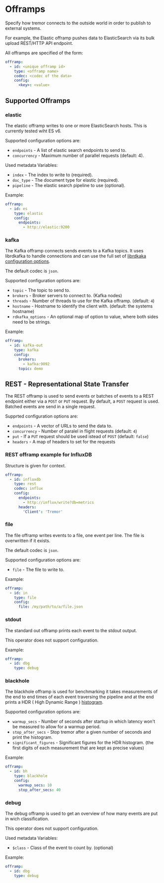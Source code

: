 # Offramps

Specify how tremor connects to the outside world in order to publish to external systems.

For example, the Elastic offramp pushes data to ElasticSearch via its bulk upload REST/HTTP API endpoint.

All offramps are specified of the form:

```yaml
offramp:
  - id: <unique offramp id>
    type: <offramp name>
    codec: <codec of the data>
    config:
      <key>: <value>
```

## Supported Offramps

### elastic

The elastic offramp writes to one or more ElasticSearch hosts. This is currently tested wiht ES v6.

Supported configuration options are:

* `endpoints` - A list of elastic search endpoints to send to.
* `concurrency` - Maximum number of parallel requests (default: 4).

Used metadata Variables:

* `index` - The index to write to (required).
* `doc_type` - The document type for elastic (required).
* `pipeline` - The elastic search pipeline to use (optional).

Example:

```yaml
offramp:
  - id: es
    type: elastic
    config:
      endpoints:
        - http://elastic:9200
```

### kafka

The Kafka offramp connects sends events to a Kafka topics. It uses librdkafka to handle connections and can use the full set of [librdkaka configuration options](https://github.com/edenhill/librdkafka/blob/master/CONFIGURATION.md).

The default codec is `json`.

Supported configuration options are:

* `topic` - The topic to send to.
* `brokers` - Broker servers to connect to. (Kafka nodes)
* `threads` - Number of threads to use for the Kafka offramp. (default: `4`)
* `hostname` - Hostname to identify the client with. (default: the systems hostname)
* `rdkafka_options` - An optional map of option to value, where both sides need to be strings.

Example:

```yaml
offramp:
  - id: kafka-out
    type: kafka
    config:
      brokers:
        - kafka:9092
      topic: demo
```

## REST - Representational State Transfer

The REST offramp is used to send events or batches of events to a REST endpoint either via a `POST` or `PUT` request. By default, a `POST` request is used. Batched events are send in a single request.

Supprted configuration options are:

* `endpoints` - A vector of URLs to send the data to.
* `concurrency` - Number of paralel in flight requests (default: `4`)
* `put` - If a `PUT` request should be used istead of `POST` (default: `false`)
* `headers` - A map of headers to set for the requests

### REST offramp example for InfluxDB

Structure is given for context.

```yaml
offramp:
  - id: influxdb
    type: rest
    codec: influx
    config:
      endpoints:
        - http://influx/write?db=metrics
      headers:
        'Client': 'Tremor'
```

### file

The file offramp writes events to a file, one event per line. The file is overwritten if it exists.

The default codec is `json`.

Supported configuration options are:

* `file` - The file to write to.

Example:

```yaml
offramp:
  - id: in
    type: file
    config:
      file: /my/path/to/a/file.json
```

### stdout

The standard out offramp prints each event to the stdout output. 

This operator does not support configuration.

Example:

```yaml
offramp:
  - id: dbg
    type: debug
```

### blackhole

The blackhole offramp is used for benchmarking it takes measurements of the end to end times of each event traversing the pipeline and at the end prints a HDR ( High Dynamic Range ) [histogram](http://hdrhistogram.org/).

Supported configuration options are:

* `warmup_secs` - Number of seconds after startup in which latency won't be measured to allow for a warmup period. 
* `stop_after_secs` - Stop tremor after a given number of seconds and print the histogram.
* `significant_figures` - Significant figures for the HDR histogram. (the first digits of each measurement that are kept as precise values)

Example:

```yaml
offramp:
  - id: bh
    type: blackhole
    config:
      warmup_secs: 10
      stop_after_secs: 40
```

### debug

The debug offramp is used to get an overview of how many events are put in wich classification.

This operator does not support configuration.

Used metadata Variables:

* `$class` - Class of the event to count by. (optional)

Example:

```yaml
offramp:
  - id: dbg
    type: debug
```
